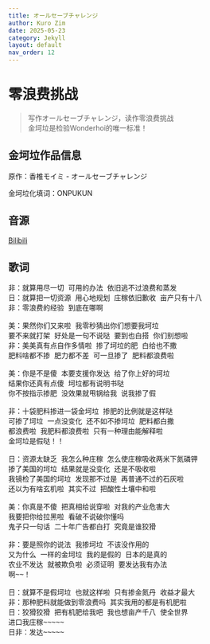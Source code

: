 ```yaml
---
title: オールセーブチャレンジ
author: Kuro Zim
date: 2025-05-23
category: Jekyll
layout: default
nav_order: 12
---
```


# 零浪费挑战

>  写作オールセーブチャレンジ，读作零浪费挑战<br>金坷垃是检验Wonderhoi的唯一标准！

## 金坷垃作品信息

原作：香椎モイミ - オールセーブチャレンジ

金坷垃化填词：ONPUKUN

## 音源

[Bilibili](https://www.bilibili.com/video/BV12ywhecEdD)

## 歌词

<pre>
非：就算用尽一切 可用的办法 依旧逃不过浪费和蒸发
日：就算把一切资源 用心地规划 庄稼依旧歉收 亩产只有十八
非：零浪费的经验 到底在哪啊

美：果然你们又来啦 我零秒猜出你们想要我坷垃
要不来就打架 好处是一句不说哒 要到也白搭 你们别想啦
非：美美真有点自作多情啦 掺了坷垃的肥 白给也不撒
肥料啥都不掺 肥力都不差 可一旦掺了 肥料都浪费啦

美：你是不是傻 本要支援你发达 给了你上好的坷垃
结果你还真有点傻 坷垃都有说明书哒
你不按指示掺肥 没效果就甩锅给我 说我掺了假

非：十袋肥料掺进一袋金坷垃 掺肥的比例就是这样哒
可掺了坷垃 一点没变化 还不如不掺坷垃 肥料都白撒
都浪费啦 我肥料都浪费啦 只有一种理由能解释啦
金坷垃是假哒！！

日：资源太缺乏 我怎么种庄稼 怎么使庄稼吸收两米下氮磷钾
掺了美国的坷垃 结果就是没变化 还是不吸收啦
我镜检了美国的坷垃 发现那不过是 再普通不过的石灰啦
还以为有啥玄机啦 其实不过 把酸性土壤中和啦

美：你真是不傻 把真相给说穿啦 对我的产业危害大
我要把你给拉黑啦 看破不说破你懂吗
鬼子只一句话 二十年广告都白打 究竟是谁狡猾

非：要是照你的说法 我掺坷垃 不该没作用的
又为什么 一样的金坷垃 我的是假的 日本的是真的
农业不发达 就被欺负啦 必须证明 要发达我有办法
啊~~！

日：就算不是假坷垃 也就这样啦 只有掺金氮丹 收益才最大
非：那种肥料就能做到零浪费吗 其实我用的都是有机肥啦
日：狡猾狡猾 把有机肥给我吧 我也想亩产千八 使全世界
进口我庄稼~~~~~
日非：发达~~~~~</pre>
